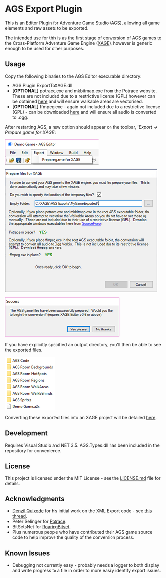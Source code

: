 # AGS Export Plugin

This is an Editor Plugin for Adventure Game Studio ([AGS](http://www.adventuregamestudio.co.uk)), allowing all game elements and raw assets to be exported.

The intended use for this is as the first stage of conversion of AGS games to the Cross-Platform Adventure Game Engine ([XAGE](https://clarvalon.bitbucket.io)), however is generic enough to be used for other purposes.

## Usage

Copy the following binaries to the AGS Editor executable directory:

* AGS.Plugin.ExportToXAGE.dll
* __[OPTIONAL]__ potrace.exe and mkbitmap.exe from the Potrace website.  These are not included due to a restrictive license (GPL) however can be obtained [here](http://potrace.sourceforge.net/#downloading) and will ensure walkable areas are vectorised.
* __[OPTIONAL]__ ffmpeg.exe - again not included due to a restrictive license (GPL) - can be downloaded [here](https://www.ffmpeg.org/download.html#build-windows) and will ensure all audio is converted to .ogg.

After restarting AGS, a new option should appear on the toolbar, '*Export -> Prepare game for XAGE*':

![Toolbar](/Docs/Images/AGS1.png?raw=true "Toolbar")

![Select](/Docs/Images/AGS2.png?raw=true "Select")

![Complete](/Docs/Images/AGS3.png?raw=true "Complete")

If you have explicitly specified an output directory, you'll then be able to see the exported files.

![Files](/Docs/Images/Files.png?raw=true "Files")

Converting these exported files into an XAGE project will be detailed [here](https://clarvalon.bitbucket.io/documentation.html).

## Development

Requires Visual Studio and NET 3.5.  AGS.Types.dll has been included in the repository for convenience.

## License

This project is licensed under the MIT License - see the [LICENSE.md](LICENSE.md) file for details.

## Acknowledgments

* [Denzil Quixode](http://www.adventuregamestudio.co.uk/forums/index.php?action=profile;u=511) for his initial work on the XML Export code - see [this thread](http://www.adventuregamestudio.co.uk/forums/index.php?topic=37481.msg492564#msg492564).
* Peter Selinger for [Potrace](http://potrace.sourceforge.net).
* BitSetsNet for [RoaringBitset](https://github.com/BitSetsNet/BitSetsNet).
* Plus numerous people who have contributed their AGS game source code to help improve the quality of the conversion process.

## Known Issues

* Debugging not currently easy - probably needs a logger to both display and write progress to a file in order to more easily identify export issues.
